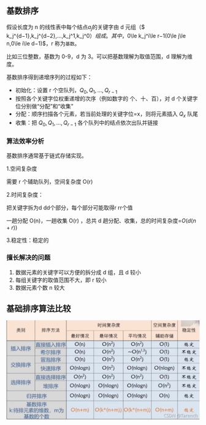 ## 基数排序

假设长度为 n 的线性表中每个结点$a_j$的关键字由 d 元组（$ k_j^{d−1},k_j^{d−2},...,k_j^1,k_j^0$）组成。其中，$0\le k_j^i\le r−1(0\le j\le n,0\le i\le d−1)$，r 称为`基数`。

比如三位整数，基数为 0-9，d 为 3。可以把基数理解为取值范围，d 理解为维度。

基数排序得到递增序列的过程如下：

- 初始化：设置 r 个空队列，$Q_{0},Q_{1},...,Q_{r-1}$
- 按照各个关键字位权重递增的次序（例如数字的 个、十、百），对 d 个关键字位分别做“分配”和“收集”
- 分配：顺序扫描各个元素，若当前处理的关键字位=x，则将元素插入 $Q_x$ 队尾
- 收集：把 $Q_{0},Q_{1},...,Q_{r-1}$ 各个队列中的结点依次出队并链接

### 算法效率分析
基数排序通常基于链式存储实现。

1.空间复杂度

需要 r 个辅助队列，空间复杂度 O(r) 

2.时间复杂度：

把关键字拆为d dd个部分，每个部分可能取得r rr个值

一趟分配 O(n)，一趟收集 O(r) ，总共 d 趟分配、收集，总的时间复杂度=$O(d(n+r))$

3.稳定性：稳定的

### 擅长解决的问题

1. 数据元素的关键字可以方便的拆分成 d 组，且 d 较小
1. 每组关键字的取值范围不大，即 r 较小
1. 数据元素个数 n 较大

## 基础排序算法比较

![sort algo compare](image.png)
